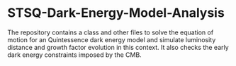 # STSQ-Dark-Energy-Model-Analysis
The repository contains a class and other files to solve the equation of motion for an Quintessence dark energy model and simulate luminosity distance and growth factor evolution in this context. It also checks the early dark energy constraints imposed by the CMB.

